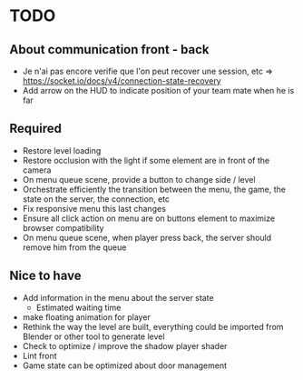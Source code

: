 # TODO

## About communication front - back

- Je n'ai pas encore verifie que l'on peut recover une session, etc => https://socket.io/docs/v4/connection-state-recovery
- Add arrow on the HUD to indicate position of your team mate when he is far

## Required

- Restore level loading
- Restore occlusion with the light if some element are in front of the camera
- On menu queue scene, provide a button to change side / level
- Orchestrate efficiently the transition between the menu, the game, the state on the server, the connection, etc
- Fix responsive menu this last changes
- Ensure all click action on menu are on buttons element to maximize browser compatibility
- On menu queue scene, when player press back, the server should remove him from the queue

## Nice to have

- Add information in the menu about the server state
  - Estimated waiting time
- make floating animation for player
- Rethink the way the level are built, everything could be imported from Blender or other tool to generate level
- Check to optimize / improve the shadow player shader
- Lint front
- Game state can be optimized about door management
